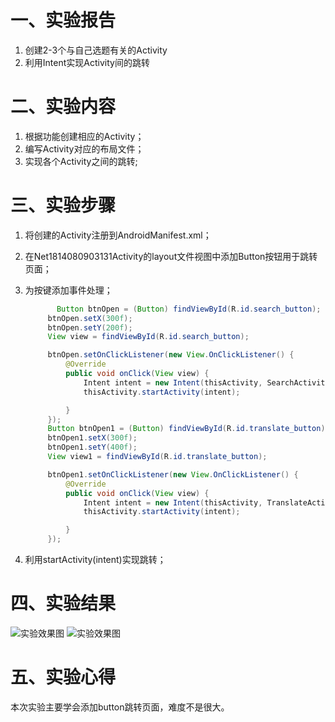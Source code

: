 # 一、实验报告

1. 创建2-3个与自己选题有关的Activity
2. 利用Intent实现Activity间的跳转

# 二、实验内容

1. 根据功能创建相应的Activity；
2. 编写Activity对应的布局文件；
3. 实现各个Activity之间的跳转;

# 三、实验步骤

1. 将创建的Activity注册到AndroidManifest.xml；

2. 在Net1814080903131Activity的layout文件视图中添加Button按钮用于跳转页面； 

3. 为按键添加事件处理；

   ```java
          Button btnOpen = (Button) findViewById(R.id.search_button);
        btnOpen.setX(300f);
        btnOpen.setY(200f);
        View view = findViewById(R.id.search_button);

        btnOpen.setOnClickListener(new View.OnClickListener() {
            @Override
            public void onClick(View view) {
                Intent intent = new Intent(thisActivity, SearchActivity.class);
                thisActivity.startActivity(intent);

            }
        });
        Button btnOpen1 = (Button) findViewById(R.id.translate_button);
        btnOpen1.setX(300f);
        btnOpen1.setY(400f);
        View view1 = findViewById(R.id.translate_button);

        btnOpen1.setOnClickListener(new View.OnClickListener() {
            @Override
            public void onClick(View view) {
                Intent intent = new Intent(thisActivity, TranslateActivity.class);
                thisActivity.startActivity(intent);

            }
        });
   ```

   

4. 利用startActivity(intent)实现跳转；

# 四、实验结果

![实验效果图](https://github.com/LHX98/android-labs-2020/blob/master/students/net1814080903131/%E5%AE%9E%E9%AA%8C1-4%E7%BB%93%E6%9E%9C%E5%9B%BE/lab2%E5%AE%9E%E9%AA%8C%E7%BB%93%E6%9E%9C%E5%9B%BE1.PNG)
![实验效果图](https://github.com/LHX98/android-labs-2020/blob/master/students/net1814080903131/%E5%AE%9E%E9%AA%8C1-4%E7%BB%93%E6%9E%9C%E5%9B%BE/lab2%E5%AE%9E%E9%AA%8C%E7%BB%93%E6%9E%9C%E5%9B%BE2.PNG)
# 五、实验心得

本次实验主要学会添加button跳转页面，难度不是很大。
